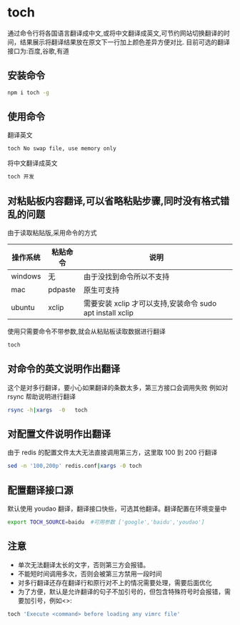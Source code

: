 # toch

通过命令行将各国语言翻译成中文,或将中文翻译成英文,可节约网站切换翻译的时间，结果展示将翻译结果放在原文下一行加上颜色差异方便对比.
目前可选的翻译接口为:百度,谷歌,有道

## 安装命令

```bash
npm i toch -g
```

## 使用命令

翻译英文

```bash
toch No swap file, use memory only
```

将中文翻译成英文

```bash
toch 开发
```

## 对粘贴板内容翻译,可以省略粘贴步骤,同时没有格式错乱的问题

由于读取粘贴版,采用命令的方式

操作系统|粘贴命令| 说明
-|-|-
windows|无|由于没找到命令所以不支持
mac|pdpaste|原生可支持
ubuntu|xclip|需要安装 xclip 才可以支持,安装命令 sudo apt install xclip

使用只需要命令不带参数,就会从粘贴板读取数据进行翻译

```bash
toch
```

## 对命令的英文说明作出翻译

这个是对多行翻译，要小心如果翻译的条数太多，第三方接口会调用失败
例如对 rsync 帮助说明进行翻译

```bash
rsync -h|xargs  -0   toch
```

## 对配置文件说明作出翻译

由于 redis 的配置文件太大无法直接调用第三方，这里取 100 到 200 行翻译

```bash
sed -n '100,200p' redis.conf|xargs -0 toch
```

## 配置翻译接口源

默认使用 youdao 翻译，翻译接口快些，可选其他翻译。翻译配置在环境变量中

```bash
export TOCH_SOURCE=baidu  #可用参数 ['google','baidu','youdao']
```

## 注意

- 单次无法翻译太长的文字，否则第三方会报错。
- 不能短时间调用多次，否则会被第三方禁用一段时间
- 对多行翻译还存在翻译行和原行对不上的情况需要处理，需要后面优化
- 为了方便，默认是允许翻译的句子不加引号的，但包含特殊符号时会报错，需要加引号，例如<>:

```bash
toch 'Execute <command> before loading any vimrc file'
```

